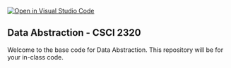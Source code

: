 [![Open in Visual Studio Code](https://classroom.github.com/assets/open-in-vscode-718a45dd9cf7e7f842a935f5ebbe5719a5e09af4491e668f4dbf3b35d5cca122.svg)](https://classroom.github.com/online_ide?assignment_repo_id=11615690&assignment_repo_type=AssignmentRepo)
## Data Abstraction - CSCI 2320

Welcome to the base code for Data Abstraction. This repository will be for your in-class code.